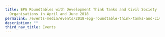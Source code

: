 ```yaml
---
title: EPG Roundtables with Development Think Tanks and Civil Society
  Organisations in April and June 2018
permalink: /events-media/events/2018-epg-roundtable-think-tanks-and-civil-society/
description: ""
third_nav_title: Events
---
```

